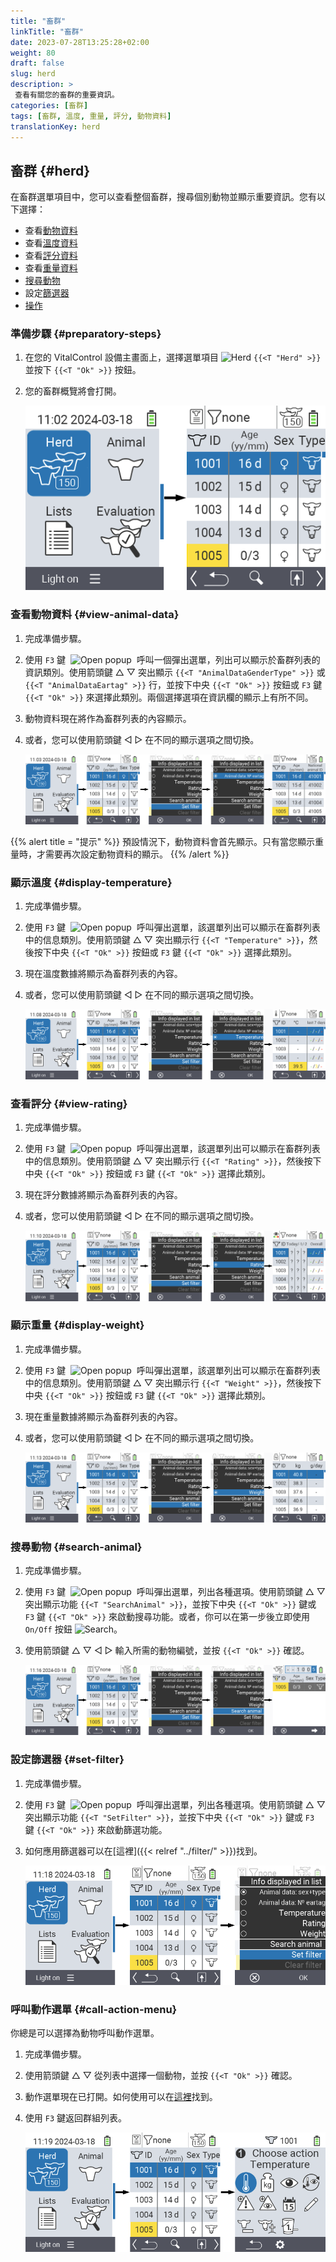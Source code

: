 ```yaml
---
title: "畜群"
linkTitle: "畜群"
date: 2023-07-28T13:25:28+02:00
weight: 80
draft: false
slug: herd
description: >
 查看有關您的畜群的重要資訊。
categories: [畜群]
tags: [畜群, 溫度, 重量, 評分, 動物資料]
translationKey: herd
---
```

## 畜群 {#herd}

在畜群選單項目中，您可以查看整個畜群，搜尋個別動物並顯示重要資訊。您有以下選擇：

- 查看[動物資料](#view-animal-data)
- 查看[溫度資料](#display-temperature)
- 查看[評分資料](#view-rating)
- 查看[重量資料](#view-rating)
- [搜尋動物](#search-animal)
- 設定[篩選器](#set-filter)
- [操作](#call-action-menu)

### 準備步驟 {#preparatory-steps}

1. 在您的 VitalControl 設備主畫面上，選擇選單項目 <img src="/icons/main/herd.svg" width="60" align="bottom" alt="Herd" /> `{{<T "Herd" >}}` 並按下 `{{<T "Ok" >}}` 按鈕。

2. 您的畜群概覽將會打開。

    ![VitalControl: Menu Herd](images/herde.png "Herd")

### 查看動物資料 {#view-animal-data}

1. 完成準備步驟。

2. 使用 `F3` 鍵 &nbsp;<img src="/icons/footer/open-popup.svg" width="15" align="bottom" alt="Open popup" />&nbsp; 呼叫一個彈出選單，列出可以顯示於畜群列表的資訊類別。使用箭頭鍵 △ ▽ 突出顯示 `{{<T "AnimalDataGenderType" >}}` 或 `{{<T "AnimalDataEartag" >}}` 行，並按下中央 `{{<T "Ok" >}}` 按鈕或 `F3` 鍵 `{{<T "Ok" >}}` 來選擇此類別。兩個選擇選項在資訊欄的顯示上有所不同。

3. 動物資料現在將作為畜群列表的內容顯示。

4. 或者，您可以使用箭頭鍵 ◁ ▷ 在不同的顯示選項之間切換。

    ![VitalControl: Menu Herd](images/animaldata.png "View animal data")

{{% alert title = "提示" %}}
預設情況下，動物資料會首先顯示。只有當您顯示重量時，才需要再次設定動物資料的顯示。
{{% /alert %}}

### 顯示溫度 {#display-temperature}

1. 完成準備步驟。

2. 使用 `F3` 鍵 &nbsp;<img src="/icons/footer/open-popup.svg" width="15" align="bottom" alt="Open popup" />&nbsp; 呼叫彈出選單，該選單列出可以顯示在畜群列表中的信息類別。使用箭頭鍵 △ ▽ 突出顯示行 `{{<T "Temperature" >}}`，然後按下中央 `{{<T "Ok" >}}` 按鈕或 `F3` 鍵 `{{<T "Ok" >}}` 選擇此類別。

3. 現在溫度數據將顯示為畜群列表的內容。

4. 或者，您可以使用箭頭鍵 ◁ ▷ 在不同的顯示選項之間切換。

    ![VitalControl: Menu Herd](images/temperature.png "Display temperature")

### 查看評分 {#view-rating}

1. 完成準備步驟。

2. 使用 `F3` 鍵 &nbsp;<img src="/icons/footer/open-popup.svg" width="15" align="bottom" alt="Open popup" />&nbsp; 呼叫彈出選單，該選單列出可以顯示在畜群列表中的信息類別。使用箭頭鍵 △ ▽ 突出顯示行 `{{<T "Rating" >}}`，然後按下中央 `{{<T "Ok" >}}` 按鈕或 `F3` 鍵 `{{<T "Ok" >}}` 選擇此類別。

3. 現在評分數據將顯示為畜群列表的內容。

4. 或者，您可以使用箭頭鍵 ◁ ▷ 在不同的顯示選項之間切換。

    ![VitalControl: Menu Herd](images/rating.png "View rating")

### 顯示重量 {#display-weight}

1. 完成準備步驟。

2. 使用 `F3` 鍵 &nbsp;<img src="/icons/footer/open-popup.svg" width="15" align="bottom" alt="Open popup" />&nbsp; 呼叫彈出選單，該選單列出可以顯示在畜群列表中的信息類別。使用箭頭鍵 △ ▽ 突出顯示行 `{{<T "Weight" >}}`，然後按下中央 `{{<T "Ok" >}}` 按鈕或 `F3` 鍵 `{{<T "Ok" >}}` 選擇此類別。

3. 現在重量數據將顯示為畜群列表的內容。

4. 或者，您可以使用箭頭鍵 ◁ ▷ 在不同的顯示選項之間切換。

    ![VitalControl: 菜單群組](images/weight.png "顯示重量")

### 搜尋動物 {#search-animal}

1. 完成準備步驟。

2. 使用 `F3` 鍵 &nbsp;<img src="/icons/footer/open-popup.svg" width="15" align="bottom" alt="Open popup" />&nbsp; 呼叫彈出選單，列出各種選項。使用箭頭鍵 △ ▽ 突出顯示功能 `{{<T "SearchAnimal" >}}`，並按下中央 `{{<T "Ok" >}}` 鍵或 `F3` 鍵 `{{<T "Ok" >}}` 來啟動搜尋功能。或者，你可以在第一步後立即使用 `On/Off` 按鈕 <img src="/icons/footer/search.svg" width="15" align="bottom" alt="Search" />。

3. 使用箭頭鍵 △ ▽ ◁ ▷ 輸入所需的動物編號，並按 `{{<T "Ok" >}}` 確認。

    ![VitalControl: 菜單群組](images/search.png "搜尋動物")

### 設定篩選器 {#set-filter}

1. 完成準備步驟。

2. 使用 `F3` 鍵 &nbsp;<img src="/icons/footer/open-popup.svg" width="15" align="bottom" alt="Open popup" />&nbsp; 呼叫彈出選單，列出各種選項。使用箭頭鍵 △ ▽ 突出顯示功能 `{{<T "SetFilter" >}}`，並按下中央 `{{<T "Ok" >}}` 鍵或 `F3` 鍵 `{{<T "Ok" >}}` 來啟動篩選功能。

3. 如何應用篩選器可以在[這裡]({{< relref "../filter/" >}})找到。

    ![VitalControl: 菜單群組](images/setfilter.png "搜尋動物")

### 呼叫動作選單 {#call-action-menu}

你總是可以選擇為動物呼叫動作選單。

1. 完成準備步驟。

2. 使用箭頭鍵 △ ▽ 從列表中選擇一個動物，並按 `{{<T "Ok" >}}` 確認。

3. 動作選單現在已打開。如何使用可以在[這裡](../actions)找到。

4. 使用 `F3` 鍵返回群組列表。

    ![VitalControl: 菜單群組](images/action.png "呼叫動作")
